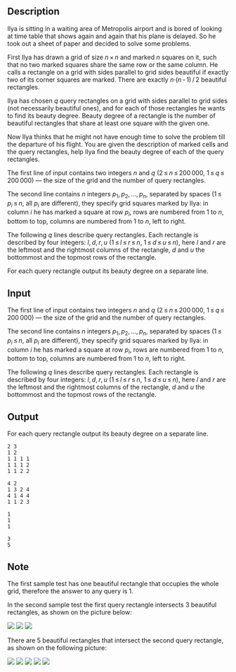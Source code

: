 ## Description

<div><p>Ilya is sitting in a waiting area of Metropolis airport and is bored of looking at time table that shows again and again that his plane is delayed. So he took out a sheet of paper and decided to solve some problems.</p><p>First Ilya has drawn a grid of size <span class="tex-span"><i>n</i> × <i>n</i></span> and marked <span class="tex-span"><i>n</i></span> squares on it, such that no two marked squares share the same row or the same column. He calls a rectangle on a grid with sides parallel to grid sides <span class="tex-font-style-it">beautiful</span> if exactly two of its corner squares are marked. There are exactly <span class="tex-span"><i>n</i>·(<i>n</i> - 1) / 2</span> beautiful rectangles.</p><p>Ilya has chosen <span class="tex-span"><i>q</i></span> query rectangles on a grid with sides parallel to grid sides (not necessarily beautiful ones), and for each of those rectangles he wants to find its <span class="tex-font-style-it">beauty degree</span>. Beauty degree of a rectangle is the number of beautiful rectangles that share at least one square with the given one.</p><p>Now Ilya thinks that he might not have enough time to solve the problem till the departure of his flight. You are given the description of marked cells and the query rectangles, help Ilya find the beauty degree of each of the query rectangles.</p></div><div class="input-specification"><p>The first line of input contains two integers <span class="tex-span"><i>n</i></span> and <span class="tex-span"><i>q</i></span> (<span class="tex-span">2 ≤ <i>n</i> ≤ 200 000</span>, <span class="tex-span">1 ≤ <i>q</i> ≤ 200 000</span>)&nbsp;— the size of the grid and the number of query rectangles.</p><p>The second line contains <span class="tex-span"><i>n</i></span> integers <span class="tex-span"><i>p</i><sub class="lower-index">1</sub>, <i>p</i><sub class="lower-index">2</sub>, ..., <i>p</i><sub class="lower-index"><i>n</i></sub></span>, separated by spaces (<span class="tex-span">1 ≤ <i>p</i><sub class="lower-index"><i>i</i></sub> ≤ <i>n</i></span>, all <span class="tex-span"><i>p</i><sub class="lower-index"><i>i</i></sub></span> are different), they specify grid squares marked by Ilya: in column <span class="tex-span"><i>i</i></span> he has marked a square at row <span class="tex-span"><i>p</i><sub class="lower-index"><i>i</i></sub></span>, rows are numbered from <span class="tex-span">1</span> to <span class="tex-span"><i>n</i></span>, bottom to top, columns are numbered from <span class="tex-span">1</span> to <span class="tex-span"><i>n</i></span>, left to right.</p><p>The following <span class="tex-span"><i>q</i></span> lines describe query rectangles. Each rectangle is described by four integers: <span class="tex-span"><i>l</i>, <i>d</i>, <i>r</i>, <i>u</i></span> (<span class="tex-span">1 ≤ <i>l</i> ≤ <i>r</i> ≤ <i>n</i></span>, <span class="tex-span">1 ≤ <i>d</i> ≤ <i>u</i> ≤ <i>n</i></span>), here <span class="tex-span"><i>l</i></span> and <span class="tex-span"><i>r</i></span> are the leftmost and the rightmost columns of the rectangle, <span class="tex-span"><i>d</i></span> and <span class="tex-span"><i>u</i></span> the bottommost and the topmost rows of the rectangle.</p></div><div class="output-specification"><p>For each query rectangle output its beauty degree on a separate line.</p></div>

## Input

<p>The first line of input contains two integers <span class="tex-span"><i>n</i></span> and <span class="tex-span"><i>q</i></span> (<span class="tex-span">2 ≤ <i>n</i> ≤ 200 000</span>, <span class="tex-span">1 ≤ <i>q</i> ≤ 200 000</span>)&nbsp;— the size of the grid and the number of query rectangles.</p><p>The second line contains <span class="tex-span"><i>n</i></span> integers <span class="tex-span"><i>p</i><sub class="lower-index">1</sub>, <i>p</i><sub class="lower-index">2</sub>, ..., <i>p</i><sub class="lower-index"><i>n</i></sub></span>, separated by spaces (<span class="tex-span">1 ≤ <i>p</i><sub class="lower-index"><i>i</i></sub> ≤ <i>n</i></span>, all <span class="tex-span"><i>p</i><sub class="lower-index"><i>i</i></sub></span> are different), they specify grid squares marked by Ilya: in column <span class="tex-span"><i>i</i></span> he has marked a square at row <span class="tex-span"><i>p</i><sub class="lower-index"><i>i</i></sub></span>, rows are numbered from <span class="tex-span">1</span> to <span class="tex-span"><i>n</i></span>, bottom to top, columns are numbered from <span class="tex-span">1</span> to <span class="tex-span"><i>n</i></span>, left to right.</p><p>The following <span class="tex-span"><i>q</i></span> lines describe query rectangles. Each rectangle is described by four integers: <span class="tex-span"><i>l</i>, <i>d</i>, <i>r</i>, <i>u</i></span> (<span class="tex-span">1 ≤ <i>l</i> ≤ <i>r</i> ≤ <i>n</i></span>, <span class="tex-span">1 ≤ <i>d</i> ≤ <i>u</i> ≤ <i>n</i></span>), here <span class="tex-span"><i>l</i></span> and <span class="tex-span"><i>r</i></span> are the leftmost and the rightmost columns of the rectangle, <span class="tex-span"><i>d</i></span> and <span class="tex-span"><i>u</i></span> the bottommost and the topmost rows of the rectangle.</p>

## Output

<p>For each query rectangle output its beauty degree on a separate line.</p>





```input1
2 3
1 2
1 1 1 1
1 1 1 2
1 1 2 2

```




```input2
4 2
1 3 2 4
4 1 4 4
1 1 2 3

```




```output1
1
1
1

```




```output2
3
5

```



## Note

<p>The first sample test has one beautiful rectangle that occupies the whole grid, therefore the answer to any query is 1.</p><p>In the second sample test the first query rectangle intersects 3 beautiful rectangles, as shown on the picture below:</p><p><img class="tex-graphics" src="file://mlOU3rEA.png" style="max-width: 100.0%;max-height: 100.0%;"> <img class="tex-graphics" src="file://NGrap3tR.png" style="max-width: 100.0%;max-height: 100.0%;"> <img class="tex-graphics" src="file://xT5Dwq8B.png" style="max-width: 100.0%;max-height: 100.0%;"></p><p>There are 5 beautiful rectangles that intersect the second query rectangle, as shown on the following picture:</p><p><img class="tex-graphics" src="file://BHFXXlUm.png" style="max-width: 100.0%;max-height: 100.0%;"> <img class="tex-graphics" src="file://uTzpauI4.png" style="max-width: 100.0%;max-height: 100.0%;"> <img class="tex-graphics" src="file://p15cmCLP.png" style="max-width: 100.0%;max-height: 100.0%;"> <img class="tex-graphics" src="file://vc1T1Tmc.png" style="max-width: 100.0%;max-height: 100.0%;"> <img class="tex-graphics" src="file://z8YULqzj.png" style="max-width: 100.0%;max-height: 100.0%;"></p>
